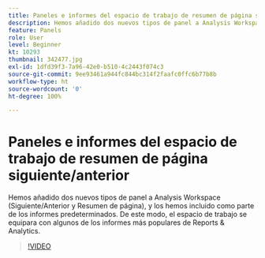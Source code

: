```yaml
---
title: Paneles e informes del espacio de trabajo de resumen de página siguiente/anterior
description: Hemos añadido dos nuevos tipos de panel a Analysis Workspace (Siguiente/Anterior y Resumen de página), y los hemos incluido como parte de los informes predeterminados. Traen... (las descripciones deben tener entre 60 y 160 caracteres)
feature: Panels
role: User
level: Beginner
kt: 10293
thumbnail: 342477.jpg
exl-id: 1dfd39f3-7a96-42e0-b510-4c2443f074c3
source-git-commit: 9ee93461a944fc844bc314f2faafc0ffc6b77b8b
workflow-type: ht
source-wordcount: '0'
ht-degree: 100%

---
```


# Paneles e informes del espacio de trabajo de resumen de página siguiente/anterior

Hemos añadido dos nuevos tipos de panel a Analysis Workspace (Siguiente/Anterior y Resumen de página), y los hemos incluido como parte de los informes predeterminados. De este modo, el espacio de trabajo se equipara con algunos de los informes más populares de Reports &amp; Analytics.

>[!VIDEO](https://video.tv.adobe.com/v/342477/?quality=12&learn=on)
